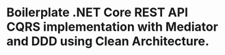 # Boilerplate .NET Core REST API CQRS implementation with Mediator and DDD using Clean Architecture.
